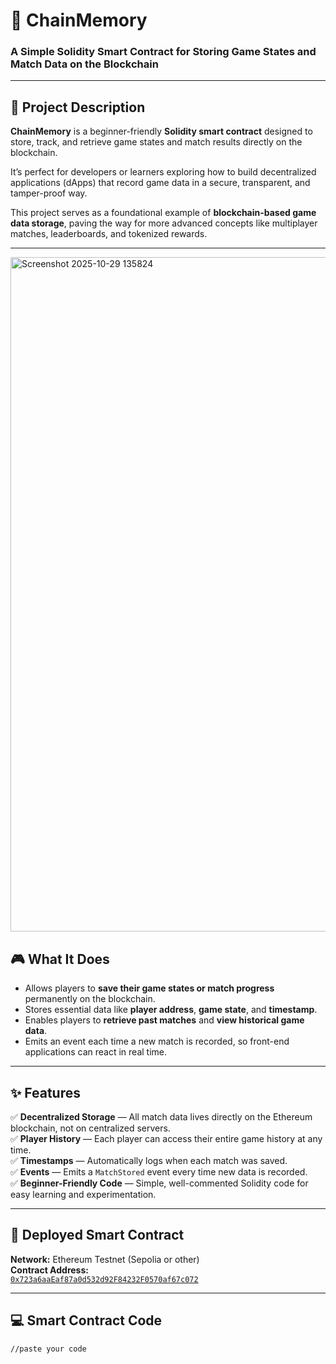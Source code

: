 # 🧠 ChainMemory  

### A Simple Solidity Smart Contract for Storing Game States and Match Data on the Blockchain  

---

## 📜 Project Description  

**ChainMemory** is a beginner-friendly **Solidity smart contract** designed to store, track, and retrieve game states and match results directly on the blockchain.  

It’s perfect for developers or learners exploring how to build decentralized applications (dApps) that record game data in a secure, transparent, and tamper-proof way.  

This project serves as a foundational example of **blockchain-based game data storage**, paving the way for more advanced concepts like multiplayer matches, leaderboards, and tokenized rewards.  

---

<img width="1916" height="1079" alt="Screenshot 2025-10-29 135824" src="https://github.com/user-attachments/assets/82c54b4c-2117-47d7-bea5-3c425cd7c2c4" />


## 🎮 What It Does  

- Allows players to **save their game states or match progress** permanently on the blockchain.  
- Stores essential data like **player address**, **game state**, and **timestamp**.  
- Enables players to **retrieve past matches** and **view historical game data**.  
- Emits an event each time a new match is recorded, so front-end applications can react in real time.  

---

## ✨ Features  

✅ **Decentralized Storage** — All match data lives directly on the Ethereum blockchain, not on centralized servers.  
✅ **Player History** — Each player can access their entire game history at any time.  
✅ **Timestamps** — Automatically logs when each match was saved.  
✅ **Events** — Emits a `MatchStored` event every time new data is recorded.  
✅ **Beginner-Friendly Code** — Simple, well-commented Solidity code for easy learning and experimentation.  

---

## 🔗 Deployed Smart Contract  

**Network:** Ethereum Testnet (Sepolia or other)  
**Contract Address:**  
[`0x723a6aaEaf87a0d532d92F84232F0570af67c072`](https://sepolia.etherscan.io/address/0x723a6aaEaf87a0d532d92F84232F0570af67c072)  

---

## 💻 Smart Contract Code  

```solidity
//paste your code

